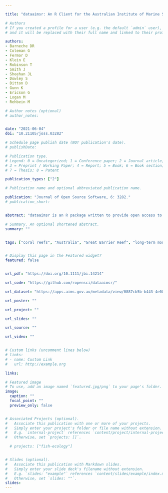 ```yaml
---

title: "dataaimsr: An R Client for the Australian Institute of Marine Science Data Platform API which provides easy access to AIMS Data Platform"

# Authors
# If you created a profile for a user (e.g. the default `admin` user), write the username (folder name) here
# and it will be replaced with their full name and linked to their profile.

authors:
- Barneche DR
- Coleman G
- Fermor D
- Klein E
- Robinson T
- Smith J
- Sheehan JL
- Dowley S
- Ditton D
- Gunn K
- Ericson G
- Logan M
- Rehbein M

# Author notes (optional)
# author_notes:


date: "2021-06-04"
doi: "10.21105/joss.03282"

# Schedule page publish date (NOT publication's date).
# publishDate:

# Publication type.
# Legend: 0 = Uncategorized; 1 = Conference paper; 2 = Journal article;
# 3 = Preprint / Working Paper; 4 = Report; 5 = Book; 6 = Book section;
# 7 = Thesis; 8 = Patent

publication_types: ["2"]

# Publication name and optional abbreviated publication name.

publication: "Journal of Open Source Software, 6: 3282."
# publication_short:


abstract: "dataaimsr is an R package written to provide open access to decades of field measurements of atmospheric and oceanographic parameters around the coast of Australia, conducted by the Australian Institute of Marine Science (AIMS). The package communicates with the recently developed AIMS Data Platform API via an API key. Here we describe the available datasets as well as example usage cases."

# Summary. An optional shortened abstract.
summary: ""


tags: ["coral reefs", "Australia", "Great Barrier Reef", "long-term monitoring", "GIS", "R", "API", "weather", "temperature"]


# Display this page in the Featured widget?
featured: false


url_pdf: "https://doi.org/10.1111/jbi.14214"

url_code: "https://github.com/ropensci/dataaimsr/"

url_dataset: "https://apps.aims.gov.au/metadata/view/0887cb5b-b443-4e08-a169-038208109466"

url_poster: ""

url_project: ""

url_slides: ""

url_source: ""

url_video: ""


# Custom links (uncomment lines below)
# links:
# - name: Custom Link
#   url: http://example.org

links:

# Featured image
# To use, add an image named `featured.jpg/png` to your page's folder.
image:
  caption: ""
  focal_point: ""
  preview_only: false


# Associated Projects (optional).
#   Associate this publication with one or more of your projects.
#   Simply enter your project's folder or file name without extension.
#   E.g. `internal-project` references `content/project/internal-project/index.md`.
#   Otherwise, set `projects: []`.

  # projects: ["fish-ecology"]


# Slides (optional).
#   Associate this publication with Markdown slides.
#   Simply enter your slide deck's filename without extension.
#   E.g. `slides: "example"` references `content/slides/example/index.md`.
#   Otherwise, set `slides: ""`.
slides:
---
```



